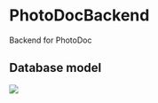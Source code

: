 # PhotoDocBackend
Backend for PhotoDoc





## Database model


<img src="https://i.imgur.com/2NNlfAn.png"/>
